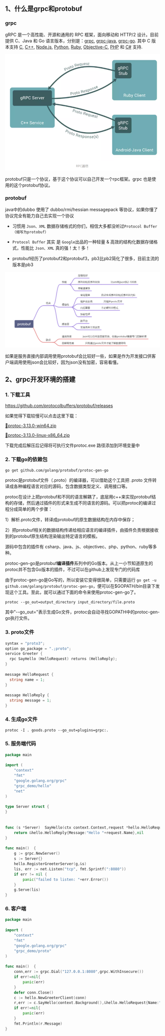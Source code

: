 ## 1、什么是grpc和protobuf

### grpc

gRPC 是一个高性能、开源和通用的 RPC 框架，面向移动和 HTTP/2 设计。目前提供 C、Java 和 Go 语言版本，分别是：[grpc](https://github.com/grpc/grpc), [grpc-java](https://github.com/grpc/grpc-java), [grpc-go](https://github.com/grpc/grpc-go). 其中 C 版本支持 [C](https://github.com/grpc/grpc), [C++](https://github.com/grpc/grpc/tree/master/src/cpp), [Node.js](https://github.com/grpc/grpc/tree/master/src/node), [Python](https://github.com/grpc/grpc/tree/master/src/python), [Ruby](https://github.com/grpc/grpc/tree/master/src/ruby), [Objective-C](https://github.com/grpc/grpc/tree/master/src/objective-c), [PHP](https://github.com/grpc/grpc/tree/master/src/php) 和 [C#](https://github.com/grpc/grpc/tree/master/src/csharp) 支持.

![1](img/1.png)

protobuf只是一个协议，基于这个协议可以自己开发一个rpc框架。grpc 也是使用的这个protobuf协议。

### protobuf

java中的dubbo 使用了 dubbo/rmi/hessian messagepack 等协议，如果你懂了协议完全有能力自己去实现一个协议

- 习惯用 `Json、XML` 数据存储格式的你们，相信大多都没听过`Protocol Buffer（缩写为protobuf）`
- `Protocol Buffer` 其实 是 `Google`出品的一种轻量 & 高效的结构化数据存储格式，性能比 `Json、XML` 真的强！太！多！

- protobuf经历了protobuf2和protobuf3，pb3比pb2简化了很多，目前主流的版本是pb3



![2](img/2.png)

如果是服务直接内部调用使用protobuf会比较好一些，如果是作为开发接口供客户端调用使用json会比较好，因为json没有加密，容易看懂。



## 2、grpc开发环境的搭建

### 1. 下载工具

https://github.com/protocolbuffers/protobuf/releases

如果觉得下载较慢可以点击这里下载：

[📎protoc-3.13.0-win64.zip](https://www.yuque.com/attachments/yuque/0/2020/zip/159615/1603012438943-0f20e6d0-f381-4dc7-a99d-2a77031a03b1.zip)

[📎protoc-3.13.0-linux-x86_64.zip](https://www.yuque.com/attachments/yuque/0/2020/zip/159615/1603012438961-8d1df617-b453-4934-8ebe-262e6c3df02d.zip)

下载完成后解压后记得将可执行文件protoc.exe 路径添加到环境变量中



### 2. 下载go的依赖包

```shell
go get github.com/golang/protobuf/protoc-gen-go
```



protoc是protobuf文件（.proto）的编译器，可以借助这个工具把 .proto 文件转译成各种编程语言对应的源码，包含数据类型定义、调用接口等。

protoc在设计上把protobuf和不同的语言解耦了，底层用c++来实现protobuf结构的存储，然后通过插件的形式来生成不同语言的源码。可以把protoc的编译过程分成简单的两个步骤：

1）解析.proto文件，转译成protobuf的原生数据结构在内存中保存；

2）把protobuf相关的数据结构传递给相应语言的编译插件，由插件负责根据接收到的protobuf原生结构渲染输出特定语言的模板。

源码中包含的插件有 csharp、java、js、objectivec、php、python、ruby等多种。

protoc-gen-go是protobuf**编译插件**系列中的Go版本。从上一小节知道原生的protoc并不包含Go版本的插件，不过可以在github上发现专门的代码库



由于protoc-gen-go是Go写的，所以安装它变得很简单，只需要运行 `go get -u github.com/golang/protobuf/protoc-gen-go`，便可以在$GOPATH/bin目录下发现这个工具。至此，就可以通过下面的命令来使用protoc-gen-go了。

```shell
protoc --go_out=output_directory input_directory/file.proto
```

其中"--go_out="表示生成Go文件，protoc会自动寻找GOPATH中的protoc-gen-go执行文件。



### 3. proto文件

```go
syntax = "proto3";
option go_package = ".;proto";
service Greeter {
  rpc SayHello (HelloRequest) returns (HelloReply);
}

message HelloRequest {
  string name = 1;
}

message HelloReply {
  string message = 1;
}
```

### 4. 生成go文件

```shell
protoc -I . goods.proto --go_out=plugins=grpc:.
```

### 5. 服务端代码

```go
package main

import (
    "context"
    "fmt"
    "google.golang.org/grpc"
    "grpc_demo/hello"
    "net"
)

type Server struct {
}


func (s *Server)  SayHello(ctx context.Context,request *hello.HelloRequest)(*hello.HelloReply,error){
    return &hello.HelloReply{Message:"Hello "+request.Name},nil
}

func main()  {
    g := grpc.NewServer()
    s := Server{}
    hello.RegisterGreeterServer(g,&s)
    lis, err := net.Listen("tcp", fmt.Sprintf(":8080"))
    if err != nil {
        panic("failed to listen: "+err.Error())
    }
    g.Serve(lis)
}
```

### 6. 客户端

```go
package main

import (
    "context"
    "fmt"
    "google.golang.org/grpc"
    "grpc_demo/proto"
)

func main()  {
    conn,err := grpc.Dial("127.0.0.1:8080",grpc.WithInsecure())
    if err!=nil{
        panic(err)
    }
    defer conn.Close()
    c := hello.NewGreeterClient(conn)
    r,err := c.SayHello(context.Background(),&hello.HelloRequest{Name:"bobby"})
    if err!=nil{
        panic(err)
    }
    fmt.Println(r.Message)
}
```





